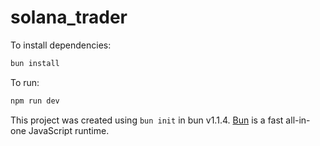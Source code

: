 # solana_trader

To install dependencies:

```bash
bun install
```

To run:

```bash
npm run dev
```

This project was created using `bun init` in bun v1.1.4. [Bun](https://bun.sh) is a fast all-in-one JavaScript runtime.

